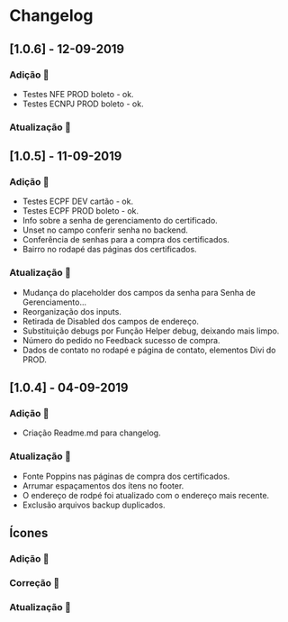 # Changelog

## [1.0.6] - 12-09-2019

### Adição :rocket:

- Testes NFE PROD boleto - ok.
- Testes ECNPJ PROD boleto - ok.

### Atualização :pushpin:

## [1.0.5] - 11-09-2019

### Adição :rocket:

- Testes ECPF DEV cartão - ok.
- Testes ECPF PROD boleto - ok.
- Info sobre a senha de gerenciamento do certificado.
- Unset no campo conferir senha no backend.
- Conferência de senhas para a compra dos certificados.
- Bairro no rodapé das páginas dos certificados.

### Atualização :pushpin:

- Mudança do placeholder dos campos da senha para Senha de Gerenciamento...
- Reorganização dos inputs.
- Retirada de Disabled dos campos de endereço.
- Substituição debugs por Função Helper debug, deixando mais limpo.
- Número do pedido no Feedback sucesso de compra.
- Dados de contato no rodapé e página de contato, elementos Divi do PROD.

## [1.0.4] - 04-09-2019

### Adição :rocket:

- Criação Readme.md para changelog.

### Atualização :pushpin:

- Fonte Poppins nas páginas de compra dos certificados.
- Arrumar espaçamentos dos ítens no footer.
- O endereço de rodpé foi atualizado com o endereço mais recente.
- Exclusão arquivos backup duplicados.

## Ícones

### Adição :rocket:
### Correção :wrench:
### Atualização :pushpin: